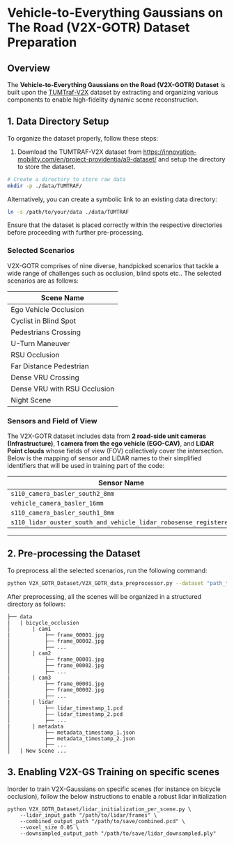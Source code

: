 # Vehicle-to-Everything Gaussians on The Road (V2X-GOTR) Dataset Preparation

## Overview
The **Vehicle-to-Everything Gaussians on the Road (V2X-GOTR) Dataset** is built upon the [TUMTraf-V2X](https://innovation-mobility.com/tumtraf-dataset) dataset by extracting and organizing various components to enable high-fidelity dynamic scene reconstruction.

## 1. Data Directory Setup
To organize the dataset properly, follow these steps:

1) Download the TUMTRAF-V2X dataset from https://innovation-mobility.com/en/project-providentia/a9-dataset/ and setup the directory to store the dataset.

```bash
# Create a directory to store raw data
mkdir -p ./data/TUMTRAF/   
```

Alternatively, you can create a symbolic link to an existing data directory:

```bash
ln -s /path/to/your/data ./data/TUMTRAF
```

Ensure that the dataset is placed correctly within the respective directories before proceeding with further pre-processing.

### Selected Scenarios

V2X-GOTR comprises of nine diverse, handpicked scenarios that tackle a wide range of challenges such as occlusion, blind spots etc..
The selected scenarios are as follows:

| Scene Name                      |
|---------------------------------|
| Ego Vehicle Occlusion           |
| Cyclist in Blind Spot           |
| Pedestrians Crossing            |
| U-Turn Maneuver                 |
| RSU Occlusion                   |
| Far Distance Pedestrian         |
| Dense VRU Crossing              |
| Dense VRU with RSU Occlusion    |
| Night Scene                     |

### Sensors and Field of View

The V2X-GOTR dataset includes data from **2 road-side unit cameras (Infrastructure)**, **1 camera from the ego vehicle (EGO-CAV)**, and **LiDAR Point clouds** whose fields of view (FOV) collectively cover the intersection. Below is the mapping of sensor and LiDAR names to their simplified identifiers that will be used in training part of the code:

| Sensor Name                                     | Identifier |
|-------------------------------------------------|---------|
| `s110_camera_basler_south2_8mm`                 | `cam1`  |
| `vehicle_camera_basler_16mm`                    | `cam2`  |
| `s110_camera_basler_south1_8mm`                 | `cam3`  |
| `s110_lidar_ouster_south_and_vehicle_lidar_robosense_registered` | `lidar` |

---

## 2. Pre-processing the Dataset

To preprocess all the selected scenarios, run the following command:

```bash
python V2X_GOTR_Dataset/V2X_GOTR_data_preprocessor.py --dataset "path_to_TUMTRAF-V2X_dataset"
```
After preprocessing, all the scenes will be organized in a structured directory as follows:
```
├── data
|   | bicycle_occlusion
│       | cam1
|     		├── frame_00001.jpg
│     		├── frame_00002.jpg
│     		├── ...
│   	| cam2
│     		├── frame_00001.jpg
│     		├── frame_00002.jpg
│     		├── ...
|       | cam3
│     		├── frame_00001.jpg
│     		├── frame_00002.jpg
│     		├── ...
|       | lidar
│     		├── lidar_timestamp_1.pcd
│     		├── lidar_timestamp_2.pcd
│     		├── ...
|       | metadata
│     		├── metadata_timestamp_1.json
│     		├── metadata_timestamp_2.json
│     		├── ...
│   | New Scene ...
```
## 3. Enabling V2X-GS Training on specific scenes

Inorder to train V2X-Gaussians on specific scenes (for instance on bicycle occlusion), follow the below instructions to enable a robust lidar initialization
```shell
python V2X_GOTR_Dataset/lidar_initialization_per_scene.py \
    --lidar_input_path "/path/to/lidar/frames" \
    --combined_output_path "/path/to/save/combined.pcd" \
    --voxel_size 0.05 \
    --downsampled_output_path "/path/to/save/lidar_downsampled.ply"

